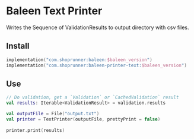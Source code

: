 # Baleen Text Printer

Writes the Sequence of ValidationResults to output directory with csv files.

## Install

```kotlin
implementation("com.shoprunner:baleen:$baleen_version")
implementation("com.shoprunner:baleen-printer-text:$baleen_version")

```

## Use

```kotlin
// Do validation, get a `Validation` or `CachedValidation` result
val results: Iterable<ValidationResult> = validation.results

val outputFile = File("output.txt")
val printer = TextPrinter(outputFile, prettyPrint = false)
    
printer.print(results)
```
